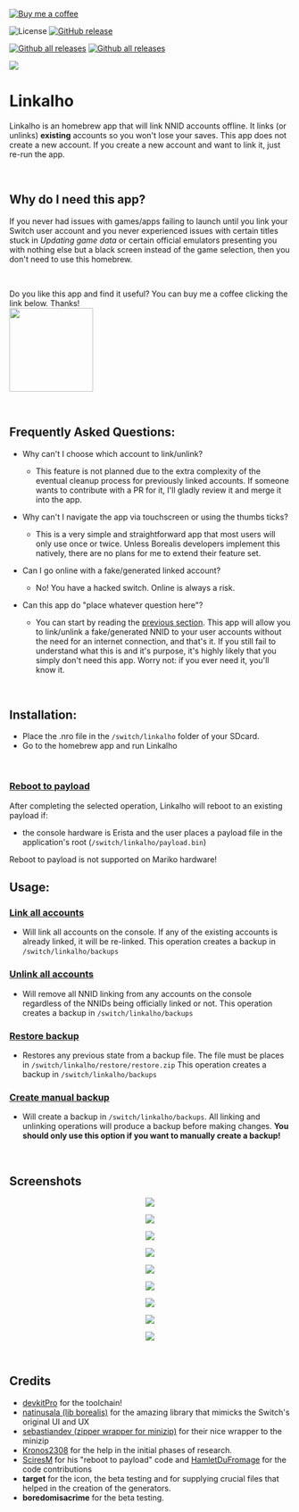 [![Buy me a coffee](https://img.shields.io/badge/buy%20me%20a%20coffee-donate-yellow.svg)](https://paypal.me/rdmrocha)

![License](https://img.shields.io/badge/License-GPLv3-blue.svg)
[![GitHub release](https://img.shields.io/github/release/rdmrocha/linkalho.svg)](https://github.com/rdmrocha/linkalho/releases/latest/)

[![Github all releases](https://img.shields.io/github/downloads/rdmrocha/linkalho/total.svg)](https://GitHub.com/rdmrocha/linkalho/releases/latest/)
[![Github all releases](https://img.shields.io/github/downloads/rdmrocha/linkalho/latest/total.svg)](https://GitHub.com/rdmrocha/linkalho/releases/latest/)


<p align="left"><img src="icon.jpg"></p>

# <b>Linkalho</b>

Linkalho is an homebrew app that will link NNID accounts offline. It links (or unlinks) <b>existing</b> accounts so you won't lose your saves.
This app does not create a new account. If you create a new account and want to link it, just re-run the app.

<br>

## <b>Why do I need this app?</b>
If you never had issues with games/apps failing to launch until you link your Switch user account and you never experienced issues with certain titles stuck in _Updating game data_ or certain official emulators presenting you with nothing else but a black screen instead of the game selection, then you don't need to use this homebrew.

<br>

Do you like this app and find it useful? You can buy me a coffee clicking the link below. Thanks!<br>
<a href="https://paypal.me/rdmrocha"><img src="raw/buy-me-a-coffee.png" width="150px" /></a>

<br>

## <b>Frequently Asked Questions</b>:
- Why can't I choose which account to link/unlink?
  - This feature is not planned due to the extra complexity of the eventual cleanup process for previously linked accounts. If someone wants to contribute with a PR for it, I'll gladly review it and merge it into the app.

- Why can't I navigate the app via touchscreen or using the thumbs ticks?
  - This is a very simple and straightforward app that most users will only use once or twice. Unless Borealis developers implement this natively, there are no plans for me to extend their feature set.

- Can I go online with a fake/generated linked account?
  - No! You have a hacked switch. Online is always a risk.

- Can this app do "place whatever question here"?
  - You can start by reading the [previous section](https://github.com/rdmrocha/linkalho#why-do-i-need-this-app). This app will allow you to link/unlink a fake/generated NNID to your user accounts without the need for an internet connection, and that's it. If you still fail to understand what this is and it's purpose, it's highly likely that you simply don't need this app. Worry not: if you ever need it, you'll know it.

<br>

## <b>Installation</b>:
- Place the .nro file in the `/switch/linkalho` folder of your SDcard.
- Go to the homebrew app and run Linkalho

<br>

### <u>Reboot to payload</u>
After completing the selected operation, Linkalho will reboot to an existing payload if:
- the console hardware is Erista and the user places a payload file in the application's root (`/switch/linkalho/payload.bin`)

Reboot to payload is not supported on Mariko hardware!
<br>

## <b>Usage</b>:

### <u>Link all accounts</u>
- Will link all accounts on the console. If any of the existing accounts is already linked, it will be re-linked.
This operation creates a backup in `/switch/linkalho/backups`

### <u>Unlink all accounts</u>
- Will remove all NNID linking from any accounts on the console regardless of the NNIDs being officially linked or not.
This operation creates a backup in `/switch/linkalho/backups`

### <u>Restore backup</u>
- Restores any previous state from a backup file. The file must be places in `/switch/linkalho/restore/restore.zip`
This operation creates a backup in `/switch/linkalho/backups`

### <u>Create manual backup</u>
- Will create a backup in `/switch/linkalho/backups`.
All linking and unlinking operations will produce a backup before making changes.
<b>You should only use this option if you want to manually create a backup!</b>

<br>

## <b>Screenshots</b>
<p align="center"><img src="raw/screenshot1.jpg"></p>
<p align="center"><img src="raw/screenshot2.jpg"></p>
<p align="center"><img src="raw/screenshot3.jpg"></p>
<p align="center"><img src="raw/screenshot4.jpg"></p>
<p align="center"><img src="raw/screenshot5.jpg"></p>
<p align="center"><img src="raw/screenshot6.jpg"></p>
<p align="center"><img src="raw/screenshot7.jpg"></p>
<p align="center"><img src="raw/screenshot8.jpg"></p>
<p align="center"><img src="raw/screenshot9.jpg"></p>

<br>

## <b>Credits</b>
  - [devkitPro](https://devkitpro.org) for the toolchain!
  - [natinusala (lib borealis)](https://github.com/natinusala/borealis) for the amazing library that mimicks the Switch's original UI and UX
  - [sebastiandev (zipper wrapper for minizip)](https://github.com/sebastiandev/zipper/) for their nice wrapper to the minizip
  - [Kronos2308](https://github.com/Kronos2308) for the help in the initial phases of research.
  - [SciresM](https://github.com/SciresM) for his "reboot to payload" code and [HamletDuFromage](https://github.com/HamletDuFromage) for the code contributions
  - **target** for the icon, the beta testing and for supplying crucial files that helped in the creation of the generators.
  - **boredomisacrime** for the beta testing.
